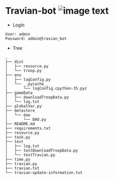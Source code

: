 # Travian-bot ![image text](https://www.travis-ci.org/rum2mojito/Travian-bot.svg?branch=master)
- Login
```
User: admin
Password: admin@travian_bot
```
- Tree
```
.
├── dist
│   ├── resource.py
│   └── troop.py
├── env
│   ├── logConfig.py
│   └── __pycache__
│       └── logConfig.cpython-35.pyc
├── gameData
│   ├── downloadTroopData.py
│   └── log.txt
├── globalVar.py
├── metastore
│   └── dao
│       └── DAO.py
├── README.md
├── requirements.txt
├── resource.py
├── task.py
├── test
│   ├── log.txt
│   ├── testDownloadTroopData.py
│   └── testTravian.py
├── time.py
├── travian.py
├── travian.txt
└── travian-update-information.txt
```
